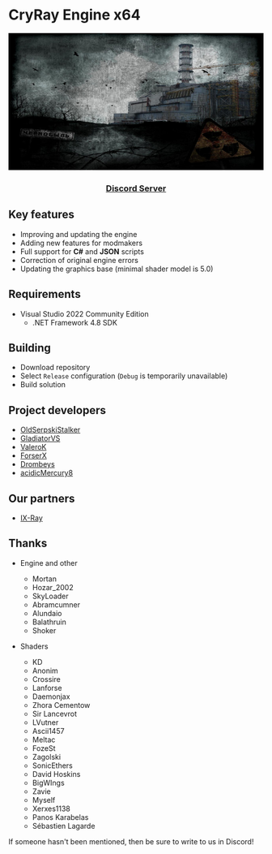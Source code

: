 # CryRay Engine x64

<div align="center">
  <p>
    <a href="https://github.com/cryray-team">
      <img src="./logo.png" alt="CryRay Team" />
    </a>
  </p>

  <p>
    <h3>
      <a href="https://discord.gg/R78uVUZCTR">
        <b>Discord Server</b>
      </a>
    </h3>
  </p>
</div>

## Key features

- Improving and updating the engine
- Adding new features for modmakers
- Full support for __C#__ and __JSON__ scripts
- Correction of original engine errors
- Updating the graphics base (minimal shader model is 5.0)

## Requirements

- Visual Studio 2022 Community Edition
  - .NET Framework 4.8 SDK

## Building

- Download repository
- Select `Release` configuration (`Debug` is temporarily unavailable)
- Build solution

## Project developers

- [OldSerpskiStalker](https://github.com/OldSerpskiStalker)
- [GladiatorVS](https://github.com/GladiatorVS)
- [ValeroK](https://github.com/VaIeroK)
- [ForserX](https://github.com/ForserX)
- [Drombeys](https://github.com/Drombeys)
- [acidicMercury8](https://github.com/acidicMercury8)

## Our partners

- [IX-Ray](https://github.com/ixray-team)

## Thanks

- Engine and other
  - Mortan
  - Hozar_2002
  - SkyLoader
  - Abramcumner
  - Alundaio
  - Balathruin
  - Shoker

- Shaders
  - KD
  - Anonim
  - Crossire
  - Lanforse
  - Daemonjax
  - Zhora Cementow
  - Sir Lancevrot
  - LVutner
  - Ascii1457
  - Meltac
  - FozeSt
  - Zagolski
  - SonicEthers
  - David Hoskins
  - BigWIngs
  - Zavie
  - Myself
  - Xerxes1138
  - Panos Karabelas
  - Sébastien Lagarde

If someone hasn't been mentioned, then be sure to write to us in Discord!